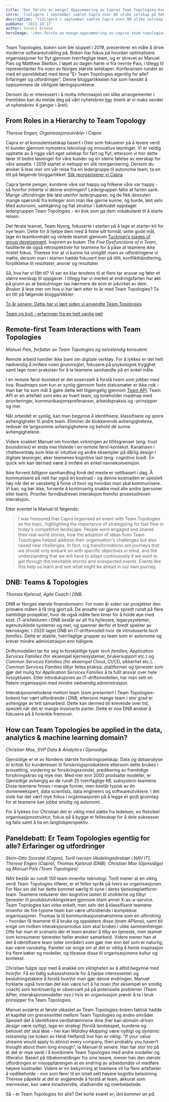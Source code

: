 ```yaml
---
title: 'Den første av mange? Oppsummering av Capras Team Topologies-konferanse'
intro: 'Tidligere i september samlet Capra over 80 ulike selskap på Rebel i Oslo for verdens aller første Team Topologies-konferanse. Her følger en oppsumering.'
description: 'Tidligere i september samlet Capra over 80 ulike selskap på Rebel i Oslo for verdens aller første Team Topologies-konferanse. Her følger en oppsumering.'
pubDate: '2022.10.17'
author: Sondre Brekke
heroImage: '/den-forste-av-mange-oppsummering-av-capras-team-topologies-konferanse.webp'
---
```


Team Topologies, boken som ble sluppet i 2019, presenterer en måte å drive moderne softwareutvikling på. Boken har fokus på hvordan optimalisere organisasjoner for flyt gjennom tverrfaglige team, og er skrevet av Manuel Pais og Matthew Skelton. I løpet av dagen hørte vi fra nevnte Pais, i tillegg til representanter fra noen av Norges største selskaper. Konferansen rundet av med en paneldebatt med tema “Er Team Topologies egentlig for alle? Erfaringer og utfordringer”. Denne bloggartikkelen har som hensikt å oppsummere de viktigste læringspunktene.

Dersom du er interessert i å motta informasjon om slike arrangementer i fremtiden kan du melde deg på vårt nyhetsbrev [her](https://capraconsulting.us7.list-manage.com/subscribe?u=40ddc61e41192391f335bce25&id=f8b49ae27c) (merk at vi maks sender ut nyhetsbrev 4 ganger i året):

## From Roles in a Hierarchy to Team Topology

*Therese Engen, Organisasjonsutvikler i Capra.*

Capra er et konsulentselskap basert i Oslo som fokuserer på å levere verdi til kunder gjennom nymotens teknologi og innovative løsninger. Vi er veldig opptatte av å rigge vårt eget selskap for fart og flyt, ettersom vi tror dette fører til bedre løsninger for våre kunder og en større følelse av eierskap for våre ansatte. I 2019 startet vi nettopp en slik reorganisering. Dersom du ønsker å lese mer om vår reise fra en ledergruppe til autonome team, ta en titt på følgende bloggartikkel: [Slik reorganiserer vi Capra](/slik-reorganiserer-vi-capra).

Capra tjente penger, kundene våre var happy og folkene våre var happy - så hvorfor initierte vi denne endringen? Ledergruppen følte at farten sank. Mange utfordringer ble løst utenfor ledergruppen, og de fikk dessuten mange spørsmål fra kolleger som man like gjerne kunne, og burde, løst selv. Med autonomi, samkjøring og flat struktur i bakhodet oppdaget ledergruppen Team Topologies - en bok som ga dem vokabularet til å starte reisen.

Det første teamet, Team Nyorg, fokuserte i starten på å lage et starter-kit for nye team. Dette for å hjelpe dem med å finne sitt formål, sette gode mål, lage en teamkontrakt og veilede teamet gjennom [Tuckman’s stages of group development](https://en.wikipedia.org/wiki/Tuckman%27s_stages_of_group_development). Inspirert av boken *The Five Dysfunctions of a Team*, fasiliterte de også retrospektiver for teamene for å påse at teamene ikke mistet fokus. Therese tror at vi kunne ha unngått noen av utfordringene vi møtte, dersom man i starten hadde fokusert mer på tillit, konflikthåndtering, forpliktelse til resultater, ansvar og resultater.

Så, hva har vi fått til? Vi ser en klar tendens til at flere tar ansvar og føler et større eierskap til oppgaver. I tillegg har vi merket at endringsfarten har økt på grunn av at beslutninger tas nærmere de som er påvirket av dem. Ønsker å lese mer om hva vi har lært etter to år med Team Topologies? Ta en titt på følgende bloggartikkler:

[To år senere: Dette har vi lært siden vi anvendte Team Topologies](/to-ar-senere-dette-har-vi-laert-siden-vi-anvendte-team-topologies)

[Team og troll – erfaringer fra en helt vanlig geit](/team-og-troll-erfaringer-fra-en-helt-vanlig-geit)

## Remote-first Team Interactions with Team Topologies

*Manuel Pais, forfatter av Team Topologies og selvstendig konsulent.*

Remote arbeid handler ikke bare om digitale verktøy. For å lykkes er det helt nødvendig å innføre noen grunnregler, fokusere på psykologisk trygghet samt lage noen praksiser for å la teamene samhandle på en enkel måte.

I en remote først-kontekst er det essensielt å forstå hvem som jobber med hva. Roadmaps som kun er synlig gjennom faste statusmøter er ikke nok - man bør ha som mål å gjøre dette lett tilgjengelig gjennom [Team API](https://github.com/TeamTopologies/Team-API-template). Team API er en artefakt som eies av hvert team, og inneholder roadmap med prioriteringer, kommunikasjonspreferanser, arbeidspraksis og -prinsipper og mer.

Når arbeidet er synlig, kan man begynne å identifisere, klassifisere og spore avhengigheter til andre team. Eliminer de blokkerende avhengighetene, reduser de langsomme avhengighetene og behold de sunne avhengighetene.

Videre snakket Manuel om hvordan virkningen av tillitsgrenser (eng: *trust boundaries*) er enda mer tilstede i en remote først-kontekst. Kanalnavn i chatteverktøy som ikke er intuitive og andre eksempler på dårlig design i digitale løsninger, øker teamenes kognitive last (eng: *cognitive load*). En quick win kan dermed være å innføre en enkel navnekonvensjon.

Ikke forvent *billigere* samhandling fordi det meste er nettbasert i dag. Å kommunisere på nett har også en kostnad - og denne kostnaden er spesielt høy når det er vanskelig å finne ut hvor og hvordan man skal kommunisere. Vi kan, og bør ikke, forvente å kontinuerlig snakke med alle andre (personer eller team). Prioriter formålsdreven interaksjon fremfor prosessdreven interaksjon.

Etter eventet la Manuel til følgende:

> I was honoured that Capra organised an event with Team Topologies as the topic, highlighting the importance of strategizing for fast flow in today's competitive landscape. People were engaged and shared their real world stories, how the adoption of ideas from Team Topologies helped address their organisation's challenges but also raised new challenges. In fact, org transformations are journeys that we should only embark on with specific objectives in mind, and the understanding that we will have to adapt continuously if we want to get through the inevitable storms and unexpected events. Events like this help us learn and see what might be ahead in our own journey.


## DNB: Teams & Topologies

*Thomas Kjelsrud, Agile Coach i DNB.*

DNB er Norges største finanskonsern. For noen år siden var prosjekter den primære måten å få ting gjort på. De ansatte var gjerne spredt rundt på flere samtidige prosjekter, hvor de også måtte føre timer for å holde øye med kost. IT-arkitekturen i DNB består av alt fra hyllevare, legacysystemer, egenutviklede systemer og mer, og spenner derfor et bredt spekter av teknologier. I 2020 laget DNB en IT-driftsmodell hvor de introduserte *tech families*. Dette er stabile, tverrfaglige grupper av team som er autonome og krever mindre administrasjon enn tidligere.

Driftsmodellen tar for seg to forskjellige typer *tech families; Application Services Families* (for eksempel kjernesystemer, brukersupport etc.) og *Common Services Families* (for eksempel Cloud, CI/CD, sikkerhet etc.). *Common Services Families* tilbyr felles praksis, plattformer og tjenester som gjør det mulig for *Application Services Families* å ta fullt ansvar over hele livssyklusen. Etter introduksjonen av IT-driftsmodellen, har man sett en flatere organisasjon med mindre nødvendig administrasjon.

Interaksjonsmetodene mellom team (som presentert i Team Topologies-boken) har vært utfordrende i DNB, ettersom mange team i stor grad er avhengige av tett samarbeid. Dette kan dermed bli krevende over tid, spesielt når det er mange involverte parter. Dette er noe DNB ønsker å fokusere på å forenkle fremover.

## How can Team Topologies be applied in the data, analytics & machine learning domain?

*Christian Moe, SVP Data & Analytics i Gjensidige.*

Gjensidige er et av Nordens største forsikringsselskap. Data og dataanalyse er kritisk for kundereisen til forsikringsproduktene ettersom dette brukes i prissetting, vurdering av forsikringssvindel, predikering av fremtidige forsikringskrav og mye mer. Med mer enn 2000 prodsatte modeller, er Gjensidige avhengig av de rundt 25 tverrfaglige *ML subsystem*-teamene. Disse teamene finnes i mange former, men består typisk av én domeneekspert, data scientists, data engineers og softwareutviklere. I det siste har det vært mye fokus i organisasjonen på å legge et godt grunnlag for at teamene kan jobbe smidig og autonomt.

For å lykkes tror Christian det er viktig med støtte fra ledelsen, en fleksibel organisasjonsstruktur, fokus på å bygge et fellesskap for å dele suksesser og fails samt å ha en langtidsperspektiv.


## Paneldebatt: Er Team Topologies egentlig for alle? Erfaringer og utfordringer

*Stein-Otto Svorstøl (Capra), Torill Iversen (Avdelingsdirektør i NAV IT), Therese Engen (Capra), Thomas Kjelsrud (DNB), Christian Moe (Gjensidige) og Manuel Pais (Team Topologies)*

NAV består av rundt 150 team innenfor teknologi. Torill mener at en viktig verdi Team Topologies tilfører, er et felles språk på tvers av organisasjonen. For Nav sin del har dette kommet særlig til syne i deres tjenesteplattform-team. Teamene reduserer den kognitive lasten til utviklerne og tilbyr tjenester til produktutviklingsteam gjennom blant annet X-as-a-service. Team Topologies kan virke enkelt, men selv det å klassifisere teamene innenfor de fire typene team kan være utfordrende i komplekse organisasjoner. Thomas la til kommunikasjonsmønstrene som en utfordring – hvordan få teamene til å bruke og oppdatere disse (*team APIene*), samt bli enige om hvilken interaksjonsmodus som skal brukes i ulike sammenhenger. Ofte har man et scenario der et team ønsker å tilby en tjeneste, men teamet som konsumerer tjenesten heller ønsker samarbeid. Videre mener han at det å identifisere team (eller områder) som gjør mer enn det som er naturlig, kan være vanskelig. Panelet var enige om at det er viktig å hente inspirasjon fra flere bøker og modeller, og tilpasse disse til organisasjonens kultur og kontekst.

Christian fulgte opp med å snakke om viktigheten av å alltid begynne med *hvorfor*. Få en tidlig suksesshistorie for å hjelpe interessenter og beslutningstakere å forstå *hvorfor* man gjør denne endringen. Manuel forklarte også hvordan det kan være lurt å ha noen (for eksempel en smidig coach) som kontinuerlig er observant på på potensielle problemer (Team APIer, interaksjonsmodeller osv.) hvis en organisasjon prøver å ta i bruk prinsipper fra Team Topologies.

Manuel avslørte at første utkastet av Team Topologies-boken faktisk hadde et kapittel om grensesnittet mellom Team Topologies og andre områder. Spesielt det å identifisere verdistrømmene dine (her kan *domain-driven design* være nyttig), lage en strategi (forstå landskapet, kundene og behovet det skal løse - her kan *Wardley Mapping* være nyttig) og *dynamic reteaming* (se boken av Heidi Helfand) tror han er viktig. “If your value streams would apply to almost every company, then probably you haven’t thought about them long enough”, la Manuel til senere. Han har stor tro på at det er mye verdi i å kombinere Team Topologies med andre modeller og litteratur. Basert på tilbakemeldinger fra sine lesere, mener han den største utfordringen er misoppfatningen at en endring av arbeidsmåte vil medføre høyere kostnader. Videre er en bekymring at teamene vil ha flere artefakter å vedlikeholde - noe som fører til en totalt sett høyere kognitiv belastning. Therese påpekte at det er avgjørende å forstå at team, akkurat som mennesker, kan være innadvendte, utadvendte og overbelastede.

Så - er Team Topologies for alle? Det korte svaret er; *det kommer an på*.